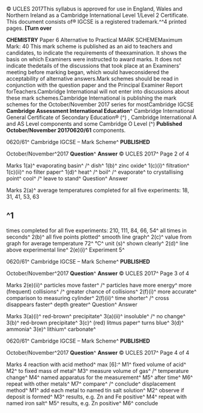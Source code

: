 © UCLES 2017This syllabus is approved for use in England, Wales and Northern Ireland as a Cambridge International Level 1/Level 2 Certificate. This document consists of® IGCSE is a registered trademark.^^4 printed pages. **[Turn over** 

**CHEMISTRY** Paper 6 Alternative to Practical MARK SCHEMEMaximum Mark: 40 This mark scheme is published as an aid to teachers and candidates, to indicate the requirements of theexamination. It shows the basis on which Examiners were instructed to award marks. It does not indicate thedetails of the discussions that took place at an Examiners’ meeting before marking began, which would haveconsidered the acceptability of alternative answers.Mark schemes should be read in conjunction with the question paper and the Principal Examiner Report forTeachers.Cambridge International will not enter into discussions about these mark schemes.Cambridge International is publishing the mark schemes for the October/November 2017 series for mostCambridge IGCSE **Cambridge Assessment International Education**^ Cambridge International General Certificate of Secondary Education® (^) , Cambridge International A and AS Level components and some Cambridge O Level (^) **Published October/November 20170620/61** components. 


0620/61^ Cambridge IGCSE – Mark Scheme^ **PUBLISHED** 

October/November^2017 **Question**^ **Answer** © UCLES 2017^ Page 2 of 4 

 Marks 1(a)^ evaporating basin^ /^ dish^ 1(b)^ zinc oxide^ 1(c)(i)^ filtration^ 1(c)(ii)^ no filter paper^ 1(d)^ heat^ /^ boil^ /^ evaporate^ to crystallising point^ cool^ /^ leave to stand^ Question^ Answer 

 Marks 2(a)^ average temperatures completed for all five experiments: 18, 31, 41, 53, 63 

## ^1 

 times completed for all five experiments: 210, 111, 84, 66, 54^ all times in seconds^ 2(b)^ all five points plotted^ smooth line graph^ 2(c)^ value from graph for average temperature 72^ °C^ unit (s)^ shown clearly^ 2(d)^ line above experimental line^ 2(e)(i)^ Experiment 5^ 


0620/61^ Cambridge IGCSE – Mark Scheme^ **PUBLISHED** 

October/November^2017 **Question**^ **Answer** © UCLES 2017^ Page 3 of 4 

 Marks 2(e)(ii)^ particles move faster^ /^ particles have more energy^ more (frequent) collisions^ /^ greater chance of collisions^ 2(f)(i)^ more accurate^ comparison to measuring cylinder^ 2(f)(ii)^ time shorter^ /^ cross disappears faster^ depth greater^ Question^ Answer 

 Marks 3(a)(i)^ red-brown^ precipitate^ 3(a)(ii)^ insoluble^ /^ no change^ 3(b)^ red-brown precipitate^ 3(c)^ (red) litmus paper^ turns blue^ 3(d)^ ammonia^ 3(e)^ lithium^ carbonate^ 


0620/61^ Cambridge IGCSE – Mark Scheme^ **PUBLISHED** 

October/November^2017 **Question**^ **Answer** © UCLES 2017^ Page 4 of 4 

 Marks 4 reaction with acid method^ max [6]:^ M1^ fixed volume of acid^ M2^ to fixed mass of metal^ M3^ measure volume of gas^ /^ temperature change^ M4^ named apparatus for the measurement^ M5^ after time^ M6^ repeat with other metals^ M7^ compare^ /^ conclude^ displacement method^ M1^ add each metal to named tin salt solution^ M2^ observe if deposit is formed^ M3^ results, e.g. Zn and Fe positive^ M4^ repeat with named iron salt^ M5^ results, e.g. Zn positive^ M6^ conclude 


